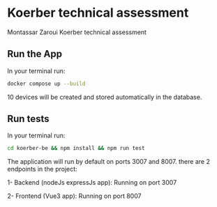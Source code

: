 # Koerber technical assessment

Montassar Zaroui Koerber technical assessment

## Run the App

In your terminal run:
```bash
docker compose up --build
```

10 devices will be created and stored automatically in the database.


## Run tests

In your terminal run:
```bash
cd koerber-be && npm install && npm run test
```
The application will run by default on ports 3007 and 8007. there are 2 endpoints in the project:

1- Backend (nodeJs expressJs app): Running on port 3007

2- Frontend (Vue3 app): Running on port 8007
